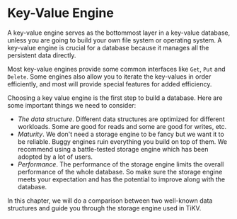 # Key-Value Engine

A key-value engine serves as the bottommost layer in a key-value
database, unless you are going to build your own file system or
operating system. A key-value engine is crucial for a database because
it manages all the persistent data directly.

Most key-value engines provide some common interfaces like `Get`,
`Put` and `Delete`. Some engines also allow you to iterate the
key-values in order efficiently, and most will provide special
features for added efficiency.

Choosing a key value engine is the first step to build a
database. Here are some important things we need to consider:

- _The data structure_. Different data structures are optimized for
  different workloads. Some are good for reads and some are good for
  writes, etc.
- _Maturity_. We don't need a storage engine to be fancy but we want it
  to be reliable. Buggy engines ruin everything you build on top of
  them. We recommend using a battle-tested storage engine which has
  been adopted by a lot of users.
- _Performance_. The performance of the storage engine limits the
  overall performance of the whole database. So make sure the storage
  engine meets your expectation and has the potential to improve along
  with the database.

In this chapter, we will do a comparison between two well-known data
structures and guide you through the storage engine used in TiKV.
